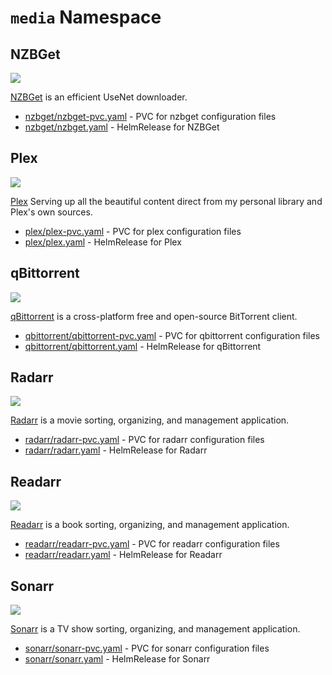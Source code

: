 # `media` Namespace

## NZBGet

![](https://i.imgur.com/4dNzAfP.png)

[NZBGet](https://nzbget.net/) is an efficient UseNet downloader.

* [nzbget/nzbget-pvc.yaml](nzbget/nzbget-pvc.yaml) - PVC for nzbget configuration files
* [nzbget/nzbget.yaml](nzbget/nzbget.yaml) - HelmRelease for NZBGet

## Plex

![](https://i.imgur.com/ehuCtr6.png)

[Plex](https://www.plex.tv/) Serving up all the beautiful content direct from my personal library and Plex's own sources.

* [plex/plex-pvc.yaml](plex/plex-pvc.yaml) - PVC for plex configuration files
* [plex/plex.yaml](plex/plex.yaml) - HelmRelease for Plex

## qBittorrent

![](https://i.imgur.com/u4ZArve.png)

[qBittorrent](https://www.qbittorrent.org/) is a cross-platform free and open-source BitTorrent client.

* [qbittorrent/qbittorrent-pvc.yaml](qbittorrent/qbittorrent-pvc.yaml) - PVC for qbittorrent configuration files
* [qbittorrent/qbittorrent.yaml](qbittorrent/qbittorrent.yaml) - HelmRelease for qBittorrent

## Radarr

![](https://i.imgur.com/hRo3eMo.png)

[Radarr](https://radarr.video/) is a movie sorting, organizing, and management application.

* [radarr/radarr-pvc.yaml](radarr/radarr-pvc.yaml) - PVC for radarr configuration files
* [radarr/radarr.yaml](radarr/radarr.yaml) - HelmRelease for Radarr

## Readarr

![](https://i.imgur.com/IiIUZSl.png)

[Readarr](https://readarr.com/) is a book sorting, organizing, and management application.

* [readarr/readarr-pvc.yaml](readarr/readarr-pvc.yaml) - PVC for readarr configuration files
* [readarr/readarr.yaml](readarr/readarr.yaml) - HelmRelease for Readarr

## Sonarr

![](https://i.imgur.com/GgeIQM3.png)

[Sonarr](https://sonarr.tv/) is a TV show sorting, organizing, and management application.

* [sonarr/sonarr-pvc.yaml](sonarr/sonarr-pvc.yaml) - PVC for sonarr configuration files
* [sonarr/sonarr.yaml](sonarr/sonarr.yaml) - HelmRelease for Sonarr
